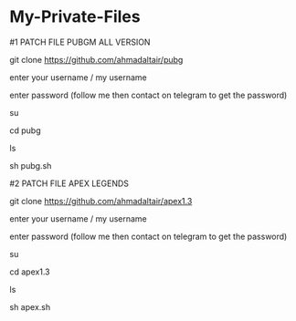 # My-Private-Files 


#1 PATCH FILE PUBGM ALL VERSION 

git clone https://github.com/ahmadaltair/pubg 

enter your username / my username 

enter password (follow me then contact on telegram to get the password) 

su 

cd pubg 

ls 

sh pubg.sh 


#2 PATCH FILE APEX LEGENDS 

git clone https://github.com/ahmadaltair/apex1.3

enter your username / my username 

enter password (follow me then contact on telegram to get the password)

su

cd apex1.3

ls 

sh apex.sh



